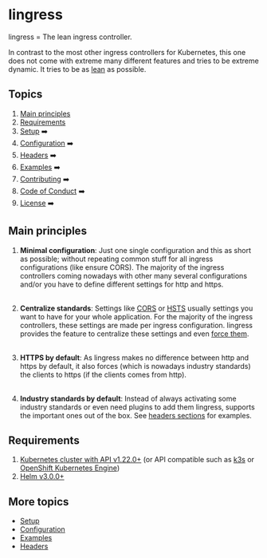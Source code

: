 # lingress

lingress = The lean ingress controller.

In contrast to the most other ingress controllers for Kubernetes, this one does not come with extreme many different features and tries to be extreme dynamic. It tries to be as [lean](https://en.wikipedia.org/wiki/Lean_software_development) as possible.

## Topics

1. [Main principles](#main-principles)
2. [Requirements](#requirements)
3. [Setup](doc/setup.md) ➡️
4. [Configuration](doc/configuration.md) ➡️
5. [Headers](doc/headers.md) ➡️
6. [Examples](doc/examples.md) ➡️
7. [Contributing](CONTRIBUTING.md) ➡️
8. [Code of Conduct](CODE_OF_CONDUCT.md) ➡️
9. [License](LICENSE) ➡️

## Main principles

1. **Minimal configuration**: Just one single configuration and this as short as possible; without repeating common stuff for all ingress configurations (like ensure CORS). The majority of the ingress controllers coming nowadays with other many several configurations and/or you have to define different settings for http and https.<br><br>

2. **Centralize standards**: Settings like [CORS](https://developer.mozilla.org/en-US/docs/Web/HTTP/CORS) or [HSTS](https://en.wikipedia.org/wiki/HTTP_Strict_Transport_Security) usually settings you want to have for your whole application. For the majority of the ingress controllers, these settings are made per ingress configuration. lingress provides the feature to centralize these settings and even [force them](#forcible).<br><br>

3. **HTTPS by default**: As lingress makes no difference between http and https by default, it also forces (which is nowadays industry standards) the clients to https (if the clients comes from http).<br><br>

4. **Industry standards by default**: Instead of always activating some industry standards or even need plugins to add them lingress, supports the important ones out of the box. See [headers sections](#headers) for examples. 

## Requirements

1. [Kubernetes cluster with API v1.22.0+](https://kubernetes.io/releases/) (or API compatible such as [k3s](https://k3s.io/) or [OpenShift Kubernetes Engine](https://docs.openshift.com/container-platform/latest/welcome/oke_about.html))
2. [Helm v3.0.0+](https://helm.sh/) 

## More topics
* [Setup](doc/setup.md)
* [Configuration](doc/configuration.md)
* [Examples](doc/examples.md)
* [Headers](doc/headers.md)
